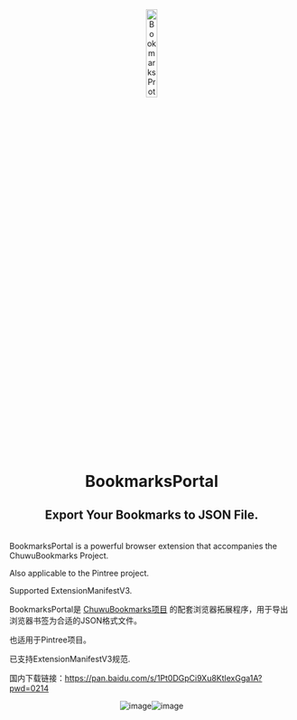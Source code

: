 <div align="center">
    <img id="first - img" src="https://github.com/user-attachments/assets/e07e52a0-db55-4838-b917-b69185847d9d" alt="BookmarksProtal Logo" width="20%" />
</div>
<h1 align="center">BookmarksPortal</h1>
<h2 align="center">Export Your Bookmarks to JSON File.</h2>  
<br>
BookmarksPortal is a powerful browser extension that accompanies the ChuwuBookmarks Project. 

Also applicable to the Pintree project.

Supported ExtensionManifestV3.

BookmarksPortal是 [ChuwuBookmarks项目](https://github.com/HatsuChuwu/ChuwuBookmarks) 的配套浏览器拓展程序，用于导出浏览器书签为合适的JSON格式文件。

也适用于Pintree项目。

已支持ExtensionManifestV3规范.

国内下载链接：https://pan.baidu.com/s/1Pt0DGpCi9Xu8KtlexGga1A?pwd=0214

<div style="display: flex; justify-content: center;">
    <img id="second - img1" src="https://github.com/user-attachments/assets/76f11b49-661f-443f-891b-210163095ad4" alt="image">
    <img id="second - img2" src="https://github.com/user-attachments/assets/8b7de29e-6e2d-4205-bf7a-331a9b9f8372" alt="image">
</div>

